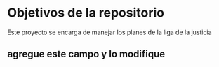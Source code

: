 # Objetivos de la repositorio

Este proyecto se encarga de manejar los planes de la liga de la justicia

## agregue  este  campo y lo  modifique